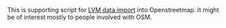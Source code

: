 This is supporting script for [LVM data import](https://wiki.openstreetmap.org/w/index.php?title=LV:LVM-import&redirect=no) into Openstreetmap. It might be of interest mostly to people involved with OSM.
